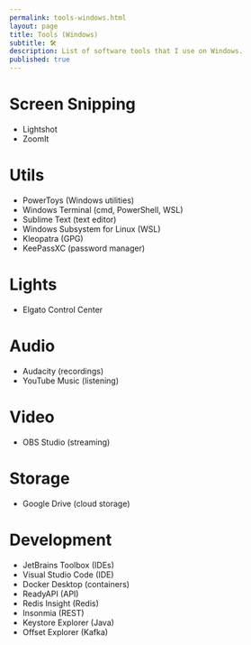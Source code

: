 ```yaml
---
permalink: tools-windows.html 
layout: page 
title: Tools (Windows)
subtitle: 🛠️
description: List of software tools that I use on Windows.
published: true
---
```


# Screen Snipping

- Lightshot
- ZoomIt

# Utils

- PowerToys (Windows utilities)
- Windows Terminal (cmd, PowerShell, WSL)
- Sublime Text (text editor)
- Windows Subsystem for Linux (WSL)
- Kleopatra (GPG)
- KeePassXC (password manager)

# Lights

- Elgato Control Center

# Audio

- Audacity (recordings)
- YouTube Music (listening)

# Video

- OBS Studio (streaming)

# Storage

- Google Drive (cloud storage)

# Development

- JetBrains Toolbox (IDEs)
- Visual Studio Code (IDE)
- Docker Desktop (containers)
- ReadyAPI (API)
- Redis Insight (Redis)
- Insonmia (REST)
- Keystore Explorer (Java)
- Offset Explorer (Kafka)

